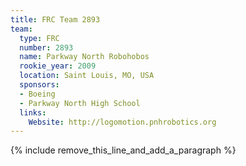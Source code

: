 ```yaml
---
title: FRC Team 2893
team:
  type: FRC
  number: 2893
  name: Parkway North Robohobos
  rookie_year: 2009
  location: Saint Louis, MO, USA
  sponsors:
  - Boeing
  - Parkway North High School
  links:
    Website: http://logomotion.pnhrobotics.org
---
```


{% include remove_this_line_and_add_a_paragraph %}